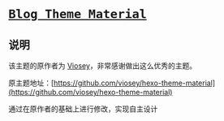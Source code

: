 # [`Blog Theme Material`](http://www.youzz.fun)

## 说明

该主题的原作者为 [Viosey](https://viosey.com)，非常感谢做出这么优秀的主题。

原主题地址：[https://github.com/viosey/hexo-theme-material](https://github.com/viosey/hexo-theme-material)

通过在原作者的基础上进行修改，实现自主设计
